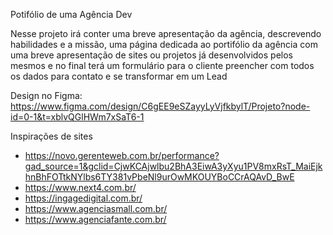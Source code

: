 Potifólio de uma Agência Dev

Nesse projeto irá conter uma breve apresentação da agência, descrevendo habilidades e a missão, uma página dedicada ao portifólio da agência com uma breve apresentação de sites ou projetos já desenvolvidos pelos mesmos e no final terá um formulário para o cliente preencher com todos os dados para contato e se transformar em um Lead

Design no Figma: https://www.figma.com/design/C6gEE9eSZayyLyVjfkbylT/Projeto?node-id=0-1&t=xblvQGlHWm7xSaT6-1

Inspirações de sites

- https://novo.gerenteweb.com.br/performance?gad_source=1&gclid=CjwKCAjwlbu2BhA3EiwA3yXyu1PV8mxRsT_MaiEjkhnBhFOTtkNYlbs6TY381vPbeNl9urOwMKOUYBoCCrAQAvD_BwE
- https://www.next4.com.br/
- https://ingagedigital.com.br/
- https://www.agenciasmall.com.br/
- https://www.agenciafante.com.br/
